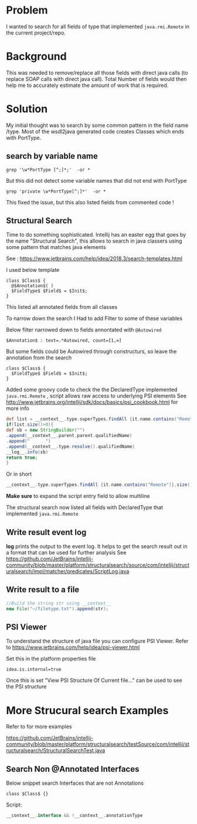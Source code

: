 # Problem

I wanted to search for all fields of type that implemented `java.rmi.Remote` in the current project/repo.

# Background

This was needed to remove/replace all those fields with direct java calls  (to replace SOAP calls with direct java call).
Total Number of fields would then help me to accurately estimate the amount of work that is required.

# Solution

My initial thought was to search by some common pattern in the field name /type. Most of the wsdl2java generated code creates 
Classes which ends with PortType.

## search by variable name
~~~
grep '\w*PortType [^;]*;'  -or * 
~~~

But this did not detect some variable names that did not end with PortType

~~~
grep 'private \w*PortType[^;]*'  -or *
~~~

This fixed the issue, but this also listed fields from commented code !

## Structural Search

Time to do something sophisticated.  Intellij has an easter egg that goes by the name "Structural Search", this allows to 
search in java classers using some pattern that matches java elements

See : https://www.jetbrains.com/help/idea/2018.3/search-templates.html

I used below template
~~~
class $Class$ {   
  @$Annotation$( )
  $FieldType$ $Field$ = $Init$;
}
~~~
This listed all annotated fields from all classes



To narrow down the search I Had to add Filter to some of these variables


Below filter narrowed down to fields annontated with `@Autowired` 
~~~
$Annotation$ : text=.*Autowired, count=[1,∞]
~~~

But some fields could be Autowired through constructurs, so leave the annotation from the search

~~~
class $Class$ {   
  $FieldType$ $Field$ = $Init$;
}
~~~


Added some groovy code to check the the DeclaredType implemented `java.rmi.Remote` , script allows raw access to underlying PSI elements
See http://www.jetbrains.org/intellij/sdk/docs/basics/psi_cookbook.html for more info


~~~groovy
def list = __context__.type.superTypes.findAll {it.name.contains("Remote")}
if(list.size()>0){
def sb = new StringBuilder("")
.append(__context__.parent.parent.qualifiedName)
.append("      ")
.append(__context__.type.resolve().qualifiedName)
__log__.info(sb)
return true;
}
~~~

Or in short
~~~groovy
__context__.type.superTypes.findAll {it.name.contains("Remote")}.size()>0
~~~

**Make sure** to expand the script entry field to allow multiline 

The structural search now listed all fields with DeclaredType that implemented `java.rmi.Remote`


## Write result event log

__log__ prints the output to the event log. It helps to get the search result out in a format that can be used for further analysis See
https://github.com/JetBrains/intellij-community/blob/master/platform/structuralsearch/source/com/intellij/structuralsearch/impl/matcher/predicates/ScriptLog.java



## Write result to a file
~~~groovy
//Build the string str using __context__
new File("~/filetype.txt").append(str); 
~~~

## PSI Viewer

To understand the structure of java file you can configure PSI Viewer. Refer to https://www.jetbrains.com/help/idea/psi-viewer.html

Set this in the platform properties file
~~~
idea.is.internal=true
~~~
Once this is set "View PSI Structure Of Current file..." can be used to see the PSI structure


# More Strucural search Examples

Refer to for more examples

https://github.com/JetBrains/intellij-community/blob/master/platform/structuralsearch/testSource/com/intellij/structuralsearch/StructuralSearchTest.java


## Search Non @Annotated Interfaces

Below snippet search Interfaces that are not Annotations

~~~
class $Class$ {}

~~~
Script: 
~~~groovy
__context__.interface && !__context__.annotationType
~~~
